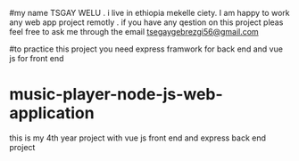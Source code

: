 #my name  TSGAY WELU .  i live  in ethiopia  mekelle ciety.
I am happy to work any web app project remotly .
if you have any qestion on this project pleas feel free to ask me through the email tsegaygebrezgi56@gmail.com


#to practice this project you need express framwork for back end  and vue js for front end 






# music-player-node-js-web-application
this is my 4th year project with vue js front end and express back end project


